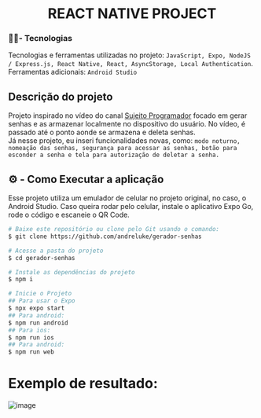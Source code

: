 <h1 align="center"> REACT NATIVE PROJECT  </h1>

###  🧑‍💻- Tecnologias
Tecnologias e ferramentas utilizadas no projeto: `JavaScript, Expo, NodeJS / Express.js, React Native, React, AsyncStorage, Local Authentication`.
Ferramentas adicionais: `Android Studio`

## Descrição do projeto
Projeto inspirado no vídeo do canal [Sujeito Programador](https://www.youtube.com/@Sujeitoprogramador) focado em gerar senhas e as armazenar localmente no dispositivo do usuário. No vídeo, é passado até o ponto aonde se armazena e deleta senhas. <br/>
Já nesse projeto, eu inseri funcionalidades novas, como: `modo noturno, nomeação das senhas, segurança para acessar as senhas, botão para esconder a senha e tela para autorização de deletar a senha.`

## ⚙️ - Como Executar a aplicação
Esse projeto utiliza um emulador de celular no projeto original, no caso, o Android Studio. Caso queira rodar pelo celular, instale o aplicativo Expo Go, rode o código e escaneie o QR Code. 
```bash
# Baixe este repositório ou clone pelo Git usando o comando:
$ git clone https://github.com/andreluke/gerador-senhas

# Acesse a pasta do projeto
$ cd gerador-senhas

# Instale as dependências do projeto
$ npm i

# Inicie o Projeto
## Para usar o Expo
$ npx expo start
## Para android:
$ npm run android
## Para ios:
$ npm run ios
## Para android:
$ npm run web 
```

# Exemplo de resultado:
![image](https://github.com/user-attachments/assets/60fb0288-0ccf-4a91-9066-1ee0d2e867f6)


